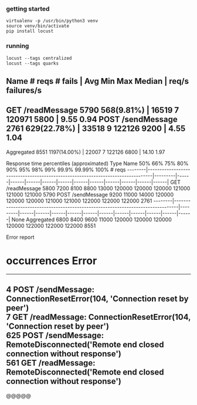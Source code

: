 ### getting started
```
virtualenv -p /usr/bin/python3 venv
source venv/bin/activate
pip install locust
```

### running
```
locust --tags centralized
locust --tags quarks
```


 Name                                                                              # reqs      # fails  |     Avg     Min     Max  Median  |   req/s failures/s
----------------------------------------------------------------------------------------------------------------------------------------------------------------
 GET /readMessage                                                                    5790   568(9.81%)  |   16519       7  120971    5800  |    9.55    0.94
 POST /sendMessage                                                                   2761  629(22.78%)  |   33518       9  122126    9200  |    4.55    1.04
----------------------------------------------------------------------------------------------------------------------------------------------------------------
 Aggregated                                                                          8551 1197(14.00%)  |   22007       7  122126    6800  |   14.10    1.97

Response time percentiles (approximated)
 Type     Name                                                                                  50%    66%    75%    80%    90%    95%    98%    99%  99.9% 99.99%   100% # reqs
--------|--------------------------------------------------------------------------------|---------|------|------|------|------|------|------|------|------|------|------|------|
 GET      /readMessage                                                                         5800   7200   8100   8800  13000 120000 120000 120000 121000 121000 121000   5790
 POST     /sendMessage                                                                         9200  11000  14000 120000 120000 120000 121000 121000 122000 122000 122000   2761
--------|--------------------------------------------------------------------------------|---------|------|------|------|------|------|------|------|------|------|------|------|
 None     Aggregated                                                                           6800   8400   9600  11000 120000 120000 120000 120000 122000 122000 122000   8551

Error report
 # occurrences      Error                                                                                               
----------------------------------------------------------------------------------------------------------------------------------------------------------------
 4                  POST /sendMessage: ConnectionResetError(104, 'Connection reset by peer')                            
 7                  GET /readMessage: ConnectionResetError(104, 'Connection reset by peer')                             
 625                POST /sendMessage: RemoteDisconnected('Remote end closed connection without response')              
 561                GET /readMessage: RemoteDisconnected('Remote end closed connection without response')               
----------------------------------------------------------------------------------------------------------------------------------------------------------------

@@@@@

